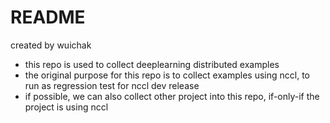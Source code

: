 # README
created by wuichak
- this repo is used to collect deeplearning distributed examples
- the original purpose for this repo is to collect examples using nccl, to run as regression test for nccl dev release
- if possible, we can also collect other project into this repo, if-only-if the project is using nccl
